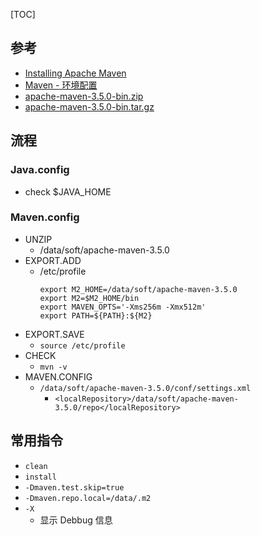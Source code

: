 

[TOC]

## 参考
- [Installing Apache Maven](https://maven.apache.org/install.html)
- [Maven - 环境配置](http://wiki.jikexueyuan.com/project/maven/environment-setup.html)
- [apache-maven-3.5.0-bin.zip](http://mirrors.hust.edu.cn/apache/maven/maven-3/3.5.0/binaries/apache-maven-3.5.0-bin.zip)
- [apache-maven-3.5.0-bin.tar.gz](http://mirrors.hust.edu.cn/apache/maven/maven-3/3.5.0/binaries/apache-maven-3.5.0-bin.tar.gz)

## 流程
### Java.config
- check $JAVA_HOME

### Maven.config
- UNZIP
	- /data/soft/apache-maven-3.5.0
- EXPORT.ADD
	- /etc/profile
		```
		export M2_HOME=/data/soft/apache-maven-3.5.0
		export M2=$M2_HOME/bin
		export MAVEN_OPTS='-Xms256m -Xmx512m'
		export PATH=${PATH}:${M2}
		```
- EXPORT.SAVE
	- `source /etc/profile`
- CHECK
	- `mvn -v`
- MAVEN.CONFIG
	- `/data/soft/apache-maven-3.5.0/conf/settings.xml`
		- `<localRepository>/data/soft/apache-maven-3.5.0/repo</localRepository>`

## 常用指令
- `clean`
- `install`
- `-Dmaven.test.skip=true`
- `-Dmaven.repo.local=/data/.m2`
- `-X`
	- 显示 Debbug 信息
